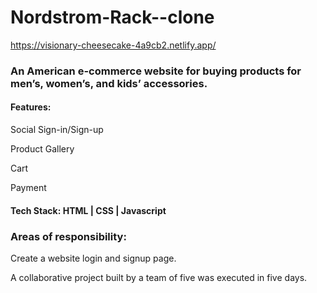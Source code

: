 # Nordstrom-Rack--clone
https://visionary-cheesecake-4a9cb2.netlify.app/

<h3>An American e-commerce website for buying products for men’s, women’s, and kids’ accessories.</h3>
<h4>Features:</h4>
<p>Social Sign-in/Sign-up
<p>Product Gallery</p>
<p>Cart </p>
<p>Payment</p>
<div><h4>Tech Stack: HTML | CSS | Javascript</h4></div>
<h3>Areas of responsibility:</h3>
<p>Create a website login and signup page.</p>

<p>A collaborative project built by a team of five was executed in five days.</p>

